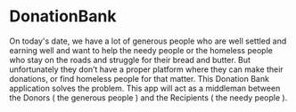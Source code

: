 # DonationBank
On today's date, we have a lot of generous people who are well settled and earning well and want to help the needy people or the homeless people who stay on the roads and struggle for their bread and butter. But unfortunately they don’t have a proper platform where they can make their donations, or find homeless people for that matter.  This Donation Bank application solves the problem. This app will act as a middleman between the Donors ( the generous people ) and the Recipients ( the needy people ). 
